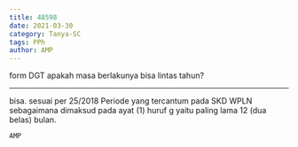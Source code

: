 ```yaml
---
title: 48598
date: 2021-03-30
category: Tanya-SC
tags: PPh
author: AMP
---
```


form DGT apakah masa berlakunya bisa lintas tahun?

---

bisa. sesuai per 25/2018 Periode yang tercantum pada SKD WPLN sebagaimana dimaksud pada ayat (1) huruf g yaitu paling lama 12 (dua belas) bulan.

`AMP`
